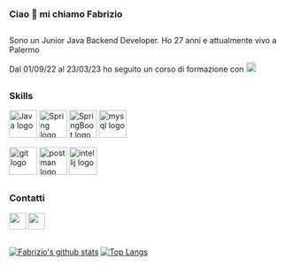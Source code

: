 ### Ciao 👋 mi chiamo Fabrizio
<h2></h2>

Sono un Junior Java Backend Developer. Ho 27 anni e attualmente vivo a Palermo

Dal 01/09/22 al 23/03/23 ho seguito un corso di formazione con  [<img src="https://d9hhrg4mnvzow.cloudfront.net/www.develhope.co/cbc5069c-develhope11.svg" alt="Develhope logo" title="Develhope" height="18" />](https://www.develhope.co/)
&nbsp;

<h2></h2>


### Skills 
[<img src="https://www.mballem.com/wp-content/uploads/2014/08/curso-java-oo.jpg" alt="Java logo" title="Java" height="50" />](https://github.com/FabrizioTrupia)
[<img src="https://ultimatecodingblog.files.wordpress.com/2016/09/spring-logo-horizontal.png" alt="Spring logo" title="Spring" height="50" />](https://github.com/FabrizioTrupia)
[<img src="https://blog.indrek.io/images/2016-12-31-externalized-configuration-in-spring-boot/cover.jpg" alt="SpringBoot logo" title="SpringBoot" height="50" />](https://github.com/FabrizioTrupia)
[<img src="https://e-tinet.com/wp-content/uploads/2018/10/MySQL-banco-de-dados-linux-2.png" alt="mysql logo" title="MySql" height="50" />](https://github.com/FabrizioTrupia)


[<img src="https://img.shields.io/badge/git-282C34?logo=git&logoColor=F05032" alt="git logo" title="GIT" height="50" />](https://github.com/FabrizioTrupia)
[<img src="https://th.bing.com/th/id/R.6f2ae89dfaee1d64cad67bdeb6c5dcb4?rik=dpNPtG%2fd54PccA&riu=http%3a%2f%2fanniecannons.github.io%2fac-introduction-to-apis%2fimg%2fpostman.png&ehk=1JbsOkmhwgsV1gRanV%2bfgM5P7h3SF34bpYnnJUe%2f2mA%3d&risl=&pid=ImgRaw&r=0" alt="postman logo" title="PostMan" height="50" />](https://github.com/FabrizioTrupia)
[<img src="https://hownot2code.files.wordpress.com/2019/01/intellij-519-d4ff21c469.png" alt="intellij logo" title="intellij" height="50" />](https://github.com/FabrizioTrupia)

<h2></h2>

### Contatti

[<img src="https://img.shields.io/badge/-LinkedIn-0077B5?style=for-the-badge&logo=Linkedin&logoColor=white" height="30" />](https://www.linkedin.com/in/fabrizio-trupia-471879258/)
[<img src="https://img.shields.io/badge/-Gmail-D14836?style=for-the-badge&logo=Gmail&logoColor=white" height="30" />](mailto:fabriziotrupia1995@gmail.com)

<h2></h2>

[![Fabrizio's github stats](https://github-readme-stats.vercel.app/api?username=FabrizioTrupia&show_icons=true&theme=merko)](https://github.com/FabrizioTrupia)
[![Top Langs](https://github-readme-stats.vercel.app/api/top-langs/?username=FabrizioTrupia&layout=compact&theme=merko)](https://github.com/FabrizioTrupia)










